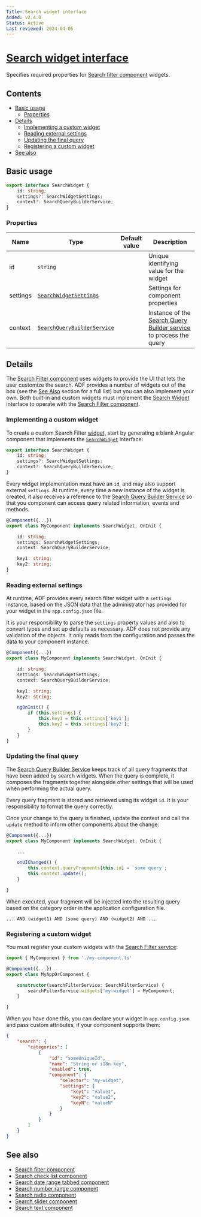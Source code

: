 ```yaml
---
Title: Search widget interface
Added: v2.4.0
Status: Active
Last reviewed: 2024-04-05
---
```


# [Search widget interface](../../../lib/content-services/src/lib/search/models/search-widget.interface.ts "Defined in search-widget.interface.ts")

Specifies required properties for [Search filter component](../components/search-filter.component.md) widgets.

## Contents

-   [Basic usage](#basic-usage)
    -   [Properties](#properties)
-   [Details](#details)
    -   [Implementing a custom widget](#implementing-a-custom-widget)
    -   [Reading external settings](#reading-external-settings)
    -   [Updating the final query](#updating-the-final-query)
    -   [Registering a custom widget](#registering-a-custom-widget)
-   [See also](#see-also)

## Basic usage

```ts
export interface SearchWidget {
    id: string;
    settings?: SearchWidgetSettings;
    context?: SearchQueryBuilderService;
}
```

### Properties

| Name | Type | Default value | Description |
| ---- | ---- | ------------- | ----------- |
| id | `string` |  | Unique identifying value for the widget |
| settings | [`SearchWidgetSettings`](../../../lib/content-services/src/lib/search/models/search-widget-settings.interface.ts) |  | Settings for component properties |
| context | [`SearchQueryBuilderService`](../../content-services/services/search-query-builder.service.md) |  | Instance of the [Search Query Builder service](../services/search-query-builder.service.md) to process the query |

## Details

The [Search Filter component](../components/search-filter.component.md) uses widgets to provide the UI that lets the user customize the
search. ADF provides a number of widgets out of the box (see the [See Also](#see-also) section
for a full list) but you can also implement your own. Both built-in and custom widgets must
implement the [Search Widget](../../../lib/content-services/search/search-widget.interface.ts) interface to operate with the [Search Filter component](../components/search-filter.component.md).

### Implementing a custom widget

To create a custom Search Filter [widget,](../../../lib/testing/src/lib/core/pages/form/widgets/widget.ts) start by generating a blank Angular component
that implements the
[`SearchWidget`](../../../lib/content-services/src/lib/search/models/search-widget.interface.ts)
interface:

```ts
export interface SearchWidget {
    id: string;
    settings?: SearchWidgetSettings;
    context?: SearchQueryBuilderService;
}
```

Every widget implementation must have an `id`, and may also support external `settings`.
At runtime, every time a new instance of the widget is created, it also receives a reference to the [Search Query Builder Service](../services/search-query-builder.service.md) so that you component can access query related information, events and methods.

```ts
@Component({...})
export class MyComponent implements SearchWidget, OnInit {

    id: string;
    settings: SearchWidgetSettings;
    context: SearchQueryBuilderService;

    key1: string;
    key2: string;
} 
```

### Reading external settings

At runtime, ADF provides every search filter widget with a `settings` instance,
based on the JSON data that the administrator has provided for your widget in the `app.config.json` file.

It is your responsibility to parse the `settings` property values and also to
convert types and set up defaults as necessary. ADF does not provide any validation
of the objects. It only reads from the configuration and passes the data to your component
instance.

```ts
@Component({...})
export class MyComponent implements SearchWidget, OnInit {

    id: string;
    settings: SearchWidgetSettings;
    context: SearchQueryBuilderService;

    key1: string;
    key2: string;

    ngOnInit() {
        if (this.settings) {
            this.key1 = this.settings['key1'];
            this.key2 = this.settings['key2'];
        }
    }
} 
```

### Updating the final query

The [Search Query Builder Service](../services/search-query-builder.service.md) keeps track of all query fragments that have been added by search widgets.
When the query is complete, it composes the fragments together alongside other settings
that will be used when performing the actual query.

Every query fragment is stored and retrieved using its widget `id`.
It is your responsibility to format the query correctly.

Once your change to the query is finished, update the context and call the `update` method
to inform other components about the change:

```ts
@Component({...})
export class MyComponent implements SearchWidget, OnInit {

    ...

    onUIChanged() {
        this.context.queryFragments[this.id] = `some query`;
        this.context.update();
    }

}
```

When executed, your fragment will be injected into the resulting query based on the category order in the application configuration file.

```text
... AND (widget1) AND (some query) AND (widget2) AND ...
```

### Registering a custom widget

You must register your custom widgets with the [Search Filter service](../services/search-filter.service.md):

```ts
import { MyComponent } from './my-component.ts'

@Component({...})
export class MyAppOrComponent {

    constructor(searchFilterService: SearchFilterService) {
        searchFilterService.widgets['my-widget'] = MyComponent;
    }

}
```

When you have done this, you can declare your widget in `app.config.json`
and pass custom attributes, if your component supports them:

```json
{
    "search": {
        "categories": [
            {
                "id": "someUniqueId",
                "name": "String or i18n key",
                "enabled": true,
                "component": {
                    "selector": "my-widget",
                    "settings": {
                        "key1": "value1",
                        "key2": "value2",
                        "keyN": "valueN"
                    }
                }
            }
        ]
    }
}
```

## See also

-   [Search filter component](../components/search-filter.component.md)
-   [Search check list component](../components/search-check-list.component.md)
-   [Search date range tabbed component](../components/search-date-range-tabbed.component.md)
-   [Search number range component](../components/search-number-range.component.md)
-   [Search radio component](../components/search-radio.component.md)
-   [Search slider component](../components/search-slider.component.md)
-   [Search text component](../components/search-text.component.md)
